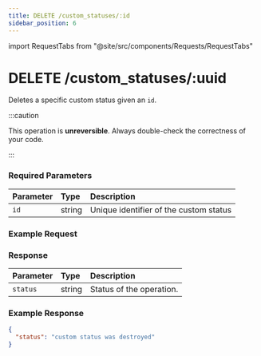 ```yaml
---
title: DELETE /custom_statuses/:id
sidebar_position: 6
---
```


import RequestTabs from "@site/src/components/Requests/RequestTabs"

# DELETE /custom_statuses/:uuid

Deletes a specific custom status given an `id`.

:::caution

This operation is **unreversible**. Always double-check the correctness of your code.

:::

### Required Parameters

| Parameter | Type   | Description                            |
| :-------- | :----- | :------------------------------------- |
| `id`      | string | Unique identifier of the custom status |

### Example Request

<RequestTabs endpoint='custom_status_api' request='delete_custom_status'/>

### Response

| Parameter | Type   | Description              |
| :-------- | :----- | :----------------------- |
| `status`  | string | Status of the operation. |

### Example Response

```json title=response.json
{
  "status": "custom status was destroyed"
}
```
